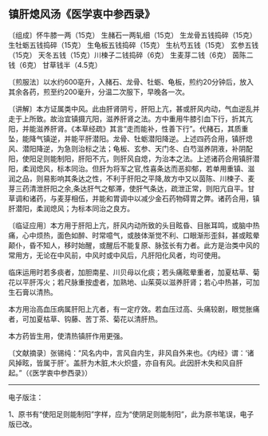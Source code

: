 ## 镇肝熄风汤《医学衷中参西录》

〔组成〕怀牛膝一两（15克） 生赭石一两轧细（15克） 生龙骨五钱捣碎（15克） 生牡蛎五钱捣碎（15克） 生龟板五钱捣碎（15克） 生杭芍五钱（15克） 玄参五钱（15克） 天冬五钱（15克）川楝子二钱捣碎（6克） 生麦芽二钱（6克） 茵陈二钱（6克） 甘草钱半（4.5克）

〔煎服法〕以水约600亳升，入赭石、龙骨、牡蛎、龟板，煎约20分钟后，放入其余各药，煎至约200毫升，分温二次服下，早晚各一次。 

〔讲解〕本方证属类中风。此由肝肾阴亏，肝阳上亢，甚或肝风内动，气血逆乱并走于上所致。故治宜镇摄亢阳，滋养肝肾之法。方中重用牛膝引血下行，折其亢阳，并能滋养肝肾。《本草经疏》其言“走而能补，性善下行”。代赭石，其质重坠，能降气镇逆，并能平肝潜阳。龙骨、牡蛎潜阳降逆。上述四药合用，镇肝熄风、潜阳降逆，为急则治标之法；龟板、玄参、天门冬、白芍滋养阴液，补阴配阳，使阳足则能制阳，肝阳不亢，则肝风自熄，为治本之法。上述诸药合用镇肝潜阳，柔润熄风，标本同治。但肝为将军之官,性喜条达而恶抑郁，若单用重镇、滋润之品，则易影响其条达之性，不利于肝阳之平降,故方中又以茵陈、川楝子、麦芽三药清泄肝阳之余,条达肝气之郁滞，使肝气条达，疏泄正常，则阳亢自平。甘草调和诸药，与麦芽相伍，并能和胃调中以减少金石药物碍胃之弊。诸药合用，镇肝潜阳，柔润熄风；为标本同治之良方。

〔临证应用〕本方用于肝阳上亢，肝风内动所致的头目眩昏、目胀耳鸣，或脑中热痛，心中烦热，面色如醉、时常噫气，或肢体渐觉不利、口眼渐形歪斜，甚或眩晕颠仆，昏不知人，移时始醒，或醒后不能复原、脉弦长有力者。此方是治类中风的常用方，无论在中风前，中风时或中风后，凡肝阳化风者，均可使用。

临床运用时若多痰者，加胆南星、川贝母以化痰；若头痛眩晕重者，加夏枯草、菊花以平肝泻火；若尺脉重按虚者，加熟地、山茱萸以滋养肝肾；若心中热甚，可加生石膏以清热。

本方用治高血压病属肝阳上亢者，有一定疗效。若血压过高、头痛较剧，眼觉胀痛者，可加夏枯草、钩藤、苦丁茶、菊花以清肝热。

本方药皆生用，使清热镇肝作用更强。 

〔文献摘录〕张锡纯：“风名内中，言风自内生，非风自外来也。《内经》谓：‘诸风掉眩，皆属于肝'。盖肝为木脏,木火炽盛，亦自有风。此因肝木失和风自肝起。”（《医学衷中参西录》）

------

电子版注：

1、原书有“使阳足则能制阳”字样，应为“使阴足则能制阳”，此为原书笔误，电子版已改。
